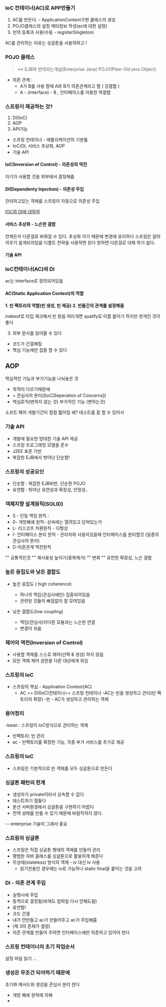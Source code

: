### IoC 컨테이너(AC)로 APP만들기

1. AC를 만든다. - ApplicationContext구현 클래스의 생성
2. POJO클래스의 설정 메타정보 작성(ac에 대한 설정)
3. 빈의 등록과 사용(수동 - registerSingleton)

AC를 관리하는 이유는 싱글톤을 사용하려고 !

### POJO 클래스

> <-> EJB와 반대되는개념(Enterprise Java)
> POJO(Plain Old java Object)

- 의존 관계 : 
	- A가 B를 사용 할때 A와 B가 의존관계라고 함 ( 강결합 )
	- A - (interface) - B , 인터페이스를 이용한 약결합

### 스프링이 제공하는 것?

1. DI(IoC)
2. AOP
3. API기능

- 스프링 컨테이너 - 애플리케이션의 기본틀
- IoC/DI, 서비스 추상화, AOP
- 기술 API

#### IoC(Inversion of Control) - 의존성의 역전
자기가 사용할 것을 외부에서 결정해줌

#### DI(Dependenty Injection) - 의존성 주입
관리하고있는 객체를 스프링이 자동으로 의존성 주입

[IOC와 DI에 대하여](https://mo-world.tistory.com/entry/IOC%EC%99%80-DI-%EC%97%90-%EB%8C%80%ED%95%98%EC%97%AC-%EC%8A%A4%ED%94%84%EB%A7%81-%EA%B0%9C%EB%85%90-%EC%9D%B4%ED%95%B4%ED%95%98%EA%B8%B0-%EC%89%BD%EA%B2%8C-%EC%84%A4%EB%AA%85)


#### 서비스 추상화 - 느슨한 결합
언제든지 다른걸로 바꿔낄 수 있다.
추상화 이기 때문에 변경에 유리하다
스프링은 갈아끼우기 쉽게되어있음
디폴트 전략을 사용하면 된다
원하면 다른걸로 대체 하기 쉽다.

#### 기술 API


### IoC컨테이너(AC)와 DI
ac는 interface로 정의되어있음

#### AC(Static Application Context)의 역할
**1. 빈 팩토리의 역할(빈 생성, 빈 제공)**
**2. 빈들간의 관계를 설정해줌**

indexof로 타입 체크해서 빈 찾음
여러개면 qualify로 이름 붙이기
하지만 한개인 것이 좋다 

3. 외부 문서를 읽어올 수 있다

- 코드가 간결해짐
- 핵심 기능에만 집중 할 수 있다


## AOP
핵심적인 기능과 부가기능을 나눠놓은 것
- 목적이 다르기때문에
- = 관심사의 분리(SoC[Seperation of Concerns])
- 핵심로직(변하지 않는 것)
 부가적인 기능 (변하는것)

소프트 웨어 개발기간이 점점 짧아짐
왜? 테스트를 잘 할 수 있어서
### 기술 API

- 개발에 필요한 방대한 기술 API 제공
- 스프링 프로그래밍 모델을 준수
- J2EE 표준 기반
- 복잡한 EJB에서 벗어난 단순함!

### 스프링의 성공요인
- 단순함 : 복잡한 EJB비판, 단순한 POJO
- 유연함 : 뛰어난 유연성과 확장성, 안정성..

### 객체지향 설계원칙(SOLID)
- S - 단일 책임 원칙 : 
- 0- 개방폐쇄 원칙- 상속에는 열려있고 닫혀있는거
- L- 리스코프 치환원칙 - 다형성
- I- 인터페이스 분리 원칙 - 관리자와 사용자있을때 인터페이스를 분리할것  (일종의 관심사의 분리) 
- D-의존관계 역전원칙 

"" 공통적인것 "" 재사용성 높이기(중복제거)
"" 변화 "" 유연한 확장성, 느슨 결합

### 높은 응집도와 낮은 결합도	
- 높은 응집도 ( high coherence)
	- 하나의 책임(관심사에만) 집중되어있음
	- 관련된 것들이 빠짐없이 잘 모여있음

- 낮은 결합도(low coupling)
	- 책임(관심사)이다른 모듈과는 느슨한 연결
	- 변경이 쉬움

### 제어의 역전(Inversion of Control)
- 사용할 객체를 스스로 제어(선택 & 생성) 하지 않음
- 모든 객체 제어 권한을 다른 대상에게 위임

### 스프링의 IoC
- 스프링의 핵심 - Applivation Context(AC)
	- AC == DI(IoC)컨테이너== 스프링 컨테이너
-AC는  빈을 생성하고 관리(빈 팩토리의 확장)
-빈 - AC가 생성하고 관리하는 객체

### 용어정리

-bean : 스프링이 IoC방식으로 관리하는 객체
- 빈팩토리: 빈 관리
- ac - 빈팩토리를 확장한 기능, 각종 부가 서비스를 추가로 제공


### 스프링의 IoC
- 스프링은 기본적으로 빈 객체를 모두 싱글톤으로 만든다

### 싱글톤 패턴의 한계
- 생성자가 private이라서 상속할 수 없다
- 테스트하기 힘들다
- 분산 서버환경에서 싱글톤을 구현하기 어렵다
- 전역 상태를 만들 수 있기 때문에 바람직하지 않다.

-- enterprise 기술이 그래서 중요

### 스프링의 싱글톤
- 스프링은 직접 싱글톤 형태의 객체를 만들어 관리
- 평범한 자바 클래스를 싱글톤으로 활용하게 해준다
- 무상태(stateless) 방식의 객체 - iv 대신 lv 사용
	- 읽기전용인 경우에는 iv로 가능하나 static final을 붙이는 것을 고려

### DI - 의존 관계 주입
- 실행시에 주입
- 동적으로 결정됨(바껴도 컴파일 다시 안해도됨)
- 유연함!
- 코드 간결 
- 내가 안만들고 ac가 만들어주고 ac가 주입해줌
- (제 3의 존재가 결정)
- 의존 관계를 만들어 주려면 인터페이스에만 의존하고 있어야 한다

### 스프링 컨테이너의 초기 작업순서
설정 파일 읽기
...

### 생성은 무조건 되야하기 때문에
초기화 메서드와 생성을 관심사 분리 한다
- 개방 폐쇄 원칙에 의해
- 
<!--stackedit_data:
eyJoaXN0b3J5IjpbNzM2OTc2NTI0LC00OTYyMTY0NDUsODgzND
U4MTU3LC0xMDU1MDAzODg2LC0yMDEzODEwNTkwLC04NTE5MjA4
OTMsMTQ2NjcyOTAwNV19
-->